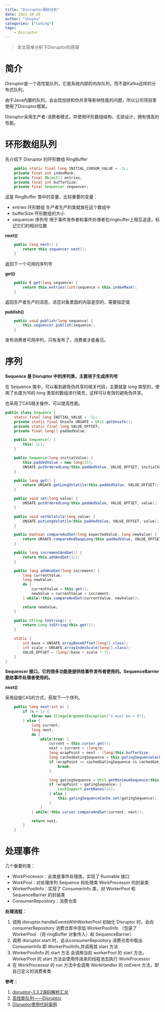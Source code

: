 ```yaml
---
title: "Disruptor源码分析"
date: 2021-10-20
author: "shuyou"
categories: ["Coding"]
tags:
    - Disruptor
---
```


>本文简单分析下Disruptor的原理

# 简介

Disruptor是一个高性能队列，它是系统内部的内存队列，而不是Kafka这样的分布式队列。

由于Java内置的队列，会出现加锁和伪共享等影响性能的问题，所以公司项目里使用了Disruptor框架。

Disruptor采用生产者-消费者模式，并使用环形数组结构，无锁设计，拥有很高的性能。

# 环形数组队列

先介绍下 Disruptor 的环形数组 RingBuffer

```java
    public static final long INITIAL_CURSOR_VALUE = -1L;
    private final int indexMask;
    private final Object[] entries;
    private final int bufferSize;
    private final Sequencer sequencer;
```

这是 RingBuffer 类中的变量，比较重要的变量：
-   entries     环形数组 生产者生产的类就放在这个数组中
-   bufferSize  环形数组的大小
-   sequencer   序列号 用于事件发布者和事件处理者在ringbuffer上相互追逐，标记它们的相对位置

**next()**
```java
    public long next() {
        return this.sequencer.next();
    }
```
返回下一个可用的序列号

**get()**
```java
    public E get(long sequence) {
        return this.entries[(int)sequence & this.indexMask];
    }
```
返回生产者生产的消息，消息对象里面的内容是空的，需要指定值

**publish()**
```java
    public void publish(long sequence) {
        this.sequencer.publish(sequence);
    }
```
发布消费者可用序列，只有发布了，消费者才能看见。


# 序列

**Sequence 是 Disruptor 中的序列类，主要用于生成序列号**

在 Sequence 类中，可以看到避免伪共享的相关代码，主要就是 long 类型的，使用了长度为16的 long 类型的数组进行填充，这样可以有效的避免伪共享。

也采用了CAS相关操作，可以提高性能。

```java
public class Sequence {
    static final long INITIAL_VALUE = -1L;
    private static final Unsafe UNSAFE = Util.getUnsafe();
    private static final long VALUE_OFFSET;
    private final long[] paddedValue;

    public Sequence() {
        this(-1L);
    }

    public Sequence(long initialValue) {
        this.paddedValue = new long[15];
        UNSAFE.putOrderedLong(this.paddedValue, VALUE_OFFSET, initialValue);
    }

    public long get() {
        return UNSAFE.getLongVolatile(this.paddedValue, VALUE_OFFSET);
    }

    public void set(long value) {
        UNSAFE.putOrderedLong(this.paddedValue, VALUE_OFFSET, value);
    }

    public void setVolatile(long value) {
        UNSAFE.putLongVolatile(this.paddedValue, VALUE_OFFSET, value);
    }

    public boolean compareAndSet(long expectedValue, long newValue) {
        return UNSAFE.compareAndSwapLong(this.paddedValue, VALUE_OFFSET, expectedValue, newValue);
    }

    public long incrementAndGet() {
        return this.addAndGet(1L);
    }

    public long addAndGet(long increment) {
        long currentValue;
        long newValue;
        do {
            currentValue = this.get();
            newValue = currentValue + increment;
        } while(!this.compareAndSet(currentValue, newValue));

        return newValue;
    }

    public String toString() {
        return Long.toString(this.get());
    }

    static {
        int base = UNSAFE.arrayBaseOffset(long[].class);
        int scale = UNSAFE.arrayIndexScale(long[].class);
        VALUE_OFFSET = (long)(base + scale * 7);
    }
}
```

**Sequencer 接口，它的很多功能是提供给事件发布者使用的。SequenceBarrier 是给事件处理者使用的。**

**next()**

采用自旋CAS的方式，获取下一个序列。

```java
    public long next(int n) {
        if (n < 1) {
            throw new IllegalArgumentException("n must be > 0");
        } else {
            long current;
            long next;
            do {
                while(true) {
                    current = this.cursor.get();
                    next = current + (long)n;
                    long wrapPoint = next - (long)this.bufferSize;
                    long cachedGatingSequence = this.gatingSequenceCache.get();
                    if (wrapPoint <= cachedGatingSequence && cachedGatingSequence <= current) {
                        break;
                    }

                    long gatingSequence = Util.getMinimumSequence(this.gatingSequences, current);
                    if (wrapPoint > gatingSequence) {
                        LockSupport.parkNanos(1L);
                    } else {
                        this.gatingSequenceCache.set(gatingSequence);
                    }
                }
            } while(!this.cursor.compareAndSet(current, next));

            return next;
        }
    }
```

# 处理事件

几个重要的类：
-   WorkProcessor：此类是事件处理类，实现了 Runnable 接口
-   WorkPool：对处理序列 Sequence 和处理类 WorkProcessor 的封装类
-   WorkerPoolInfo：实现了 ConsumerInfo 类，对 WorkerPool 和SequenceBarrier 的封装类
-   ConsumerRepository：消费仓库

**处理流程**：

1.  调用 disruptor.handleEventsWithWorkerPool 初始化 Disruptor 时，会向 consumerRepository 消费仓库中添加 WorkerPoolInfo （包装了WorkerPool （将 ringBuffer 对象传入）和 SequenceBarrier）
2.  调用 disruptor.start 时，会从consumerRepository 消费仓库中取出 ConsumerInfo 即 WorkerPoolInfo,并调用其 start 方法
3.  WorkerPoolInfo 的 start 方法 会调用当前 workerPool 的 start 方法，WorkerPool 的 start 方法会使用传进来的线程池去执行 WorkProcessor
4.  在 WorkProcessor 的 run 方法中会调用 WorkHandler 的 onEvent 方法，即自己定义的消费者类


**参考：**
1.  [disruptor-3.3.2源码解析汇总](https://www.iteye.com/blog/brokendreams-2255720)
2.  [高性能队列——Disruptor](https://tech.meituan.com/2016/11/18/disruptor.html)
3.  [Disruptor使用代码案例](https://github.com/zq2599/blog_demos/tree/master/disruptor-tutorials)